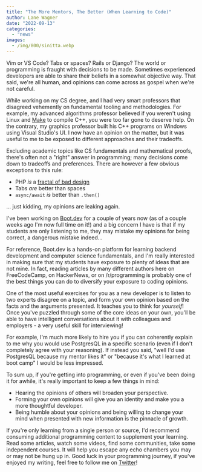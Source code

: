 ```yaml
---
title: "The More Mentors, The Better (When Learning to Code)"
author: Lane Wagner
date: "2022-09-13"
categories: 
  - "news"
images:
  - /img/800/sinitta.webp
---
```


Vim or VS Code? Tabs or spaces? Rails or Django? The world or programming is fraught with decisions to be made. Sometimes experienced developers are able to share their beliefs in a somewhat objective way. That said, we're all human, and opinions can come across as gospel when we're not careful.

While working on my CS degree, and I had very smart professors that disagreed vehemently on fundamental tooling and methodologies. For example, my advanced algorithms professor believed if you weren't using Linux and [Make](https://www.gnu.org/software/make/) to compile C++, you were too far gone to deserve help. On the contrary, my graphics professor built his C++ programs on Windows using Visual Studio's UI. I now have an opinion on the matter, but it was useful to me to be exposed to different approaches and their tradeoffs.

Excluding academic topics like CS fundamentals and mathematical proofs, there's often not a "right" answer in programming; many decisions come down to tradeoffs and preferences. There are however a few obvious exceptions to this rule:

* PHP *is* a [fractal of bad design](https://eev.ee/blog/2012/04/09/php-a-fractal-of-bad-design/)
* Tabs *are* better than spaces
* `async/await` *is* better than `.then()`

... just kidding, my opinions are leaking again.

I've been working on [Boot.dev](https://boot.dev) for a couple of years now (as of a couple weeks ago I'm now full time on it!) and a big concern I have is that if my students are only listening to me, they may mistake my opinions for being correct, a dangerous mistake indeed...

For reference, Boot.dev is a hands-on platform for learning backend development and computer science fundamentals, and I'm really interested in making sure that my students have exposure to plenty of ideas that are not mine. In fact, reading articles by many different authors here on FreeCodeCamp, on HackerNews, or on /r/programming is probably one of the best things you can do to diversify your exposure to coding opinions.

One of the most useful exercises for you as a new developer is to listen to two experts disagree on a topic, and form your own opinion based on the facts and the arguments presented. It teaches you to think for *yourself*! Once you've puzzled through some of the core ideas on your own, you'll be able to have intelligent conversations about it with colleagues and employers - a very useful skill for interviewing!

For example, I'm much more likely to hire you if you can coherently explain to me why you would use PostgresQL in a specific scenario (even if I don't completely agree with your reasoning). If instead you said, "well I'd use PostgresQL because my mentor likes it" or "because it's what I learned at boot camp" I would be less impressed.

To sum up, if you're getting into programming, or even if you've been doing it for awhile, it's really important to keep a few things in mind:

* Hearing the opinions of others will broaden your perspective.
* Forming your own opinions will give you an identity and make you a more thoughtful developer.
* Being humble about your opinions and being willing to change your mind when presented with new information is the pinnacle of growth.

If you're only learning from a single person or source, I'd recommend consuming additional programming content to supplement your learning. Read some articles, watch some videos, find some communities, take some independent courses. It will help you escape any echo chambers you may or may not be hung up in. 
Good luck in your programming journey, if you've enjoyed my writing, feel free to follow me on [Twitter](https://twitter.com/wagslane)!
